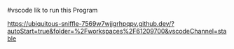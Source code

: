 #vscode lik to run this Program

https://ubiquitous-sniffle-7569w7wjjgrhpqpv.github.dev/?autoStart=true&folder=%2Fworkspaces%2F61209700&vscodeChannel=stable

